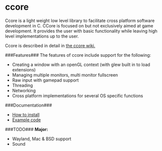 ccore
=====

Ccore is a light weight low level library to facilitate cross platform software development in C. CCore is focused on but not exclusively aimed at game development. It provides the user with basic functionality while leaving high level implementations up to the user.

Ccore is described in detail in [the ccore wiki.](../../wiki)

###Features###
The features of ccore include support for the following:
- Creating a window with an openGL context (with glew built in to load extensions)
- Managing multiple monitors, multi monitor fullscreen
- Raw input with gamepad support
- Threading
- Networking
- Cross platform implementations for several OS specific functions

###Documentation###
- [How to install](../../wiki/Building-the-ccore-library)
- [Example code](../../wiki/Examples)

###TODO###
**Major:**
- Wayland, Mac & BSD support
- Sound
